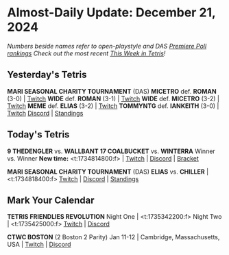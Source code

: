 # Almost-Daily Update: December 21, 2024
*Numbers beside names refer to open-playstyle and DAS [Premiere Poll rankings](https://docs.google.com/document/d/1Mmn24edltEMq6vdxZxhIAfyUS6F5SwlqIuQ6OmnVsi8/edit?tab=t.0)*
*Check out the most recent [This Week in Tetris](https://www.thisweekintetris.com/2024/12/this-week-in-tetris-november-12-25.html)!*
## Yesterday's Tetris

**MARI SEASONAL CHARITY TOURNAMENT** (DAS)
**MICETRO** def. **ROMAN** (3-0) | [Twitch](https://www.twitch.tv/videos/2331721446?t=00h04m00s)
**WIDE** def. **ROMAN** (3-1) | [Twitch](https://www.twitch.tv/videos/2331721446?t=01h01m46s)
**WIDE** def. **MICETRO** (3-2) | [Twitch](https://www.twitch.tv/videos/2331721446?t=01h37m00s)
**MEME** def. **ELIAS** (3-2) | [Twitch](https://www.twitch.tv/videos/2331835276?t=00h12m19s)
**TOMMYNTG** def. **IANKEITH** (3-0) | [Twitch](https://www.twitch.tv/videos/2331928170?t=00h06m56s)
[Discord](https://bit.ly/MariSeasonalCharityTournament) | [Standings](https://docs.google.com/spreadsheets/d/1sKGagpWflFwdXnzk2DQQy6QjPF_i3FvF6qemObdu7hc/edit?gid=400187929#gid=400187929)  

## Today's Tetris
**9 THEDENGLER** vs. **WALLBANT**
**17 COALBUCKET** vs. **WINTERRA**
Winner vs. Winner
**New time:** <t:1734814800:f> | [Twitch](https://twitch.tv/monthlytetris) | [Discord](https://go.ctm.gg/discord) | [Bracket](https://go.ctm.gg/event/ctm-november-2024/masters-event/)

**MARI SEASONAL CHARITY TOURNAMENT** (DAS)
**ELIAS** vs. **CHILLER** | <t:1734818400:f>
[Twitch](https://www.twitch.tv/mari__712) | [Discord](https://bit.ly/MariSeasonalCharityTournament) | [Standings](https://docs.google.com/spreadsheets/d/1sKGagpWflFwdXnzk2DQQy6QjPF_i3FvF6qemObdu7hc/edit?gid=400187929#gid=400187929)  

## Mark Your Calendar
**TETRIS FRIENDLIES REVOLUTION**
Night One | <t:1735342200:f>
Night Two | <t:1735425000:f>
[Twitch](https://www.twitch.tv/classictetris) | [Discord](https://discord.gg/92sXrMkM9k)

**CTWC BOSTON** (2 Boston 2 Parity)
Jan 11-12 | Cambridge, Massachusetts, USA | [Twitch](https://www.twitch.tv/classictetris) | [Discord](https://discord.gg/mBVReaxE9m)
